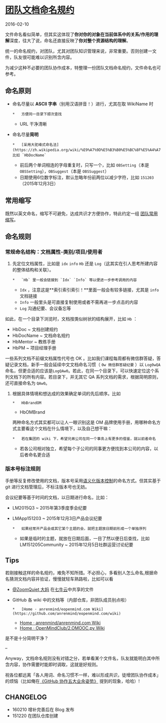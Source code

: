     

# [团队文档命名规约](/community/HbDocName.html "团队文档命名规约")

2016-02-10

文件命名看似简单，但其实这体现了**你对你的对象在当前体系中的关系/作用的理解**深度，往大了说，命名还直接反映了**你对整个资源结构的理解**。

统一的命名规约，对团队，尤其对团队知识管理来说，非常重要。否则创建一文件，队友很可能难以识别所含内容。

为减少这种不必要的团队协作成本，特整理一份团队文档命名规约，文件命名也可参考。

## 命名原则

*   命名尽量以 **ASCII 字串**（别用汉语拼音！）进行，尤其在取 WikiName 时

        *   方便同一目录下顺次查找
    *   URL 干净清晰
*   命名尽量**简明**

        *   [采用大驼峰式命名法](https://zh.wikipedia.org/wiki/%E9%A7%9D%E5%B3%B0%E5%BC%8F%E5%A4%A7%E5%B0%8F%E5%AF%AB)，比如 `HbDocName`
    *   前后两个单词相连的字母重复时，只写一个，比如 `OBSetting`（本是 `OBSSetting`），`OBSuggest`（本是 `OBSSuggest`）
    *   日期使用6位数字标注，默认忽略年份前两位以减少字符，比如 `151203`（2015年12月3日）

## 常用缩写

既然以英文命名，缩写不可避免，达成共识才方便协作，特此约定一组 [团队常用缩写](https://github.com/OpenMindClub/Share/wiki/HbShortRule)。

## 命名规则

### 常规命名结构：文档属性-类别/项目/使用者

1.  先定位文档属性，比如是 `idx` `info` `Hb` 还是 `Log`（这其实在引人思考所建内容的整体结构和关联）。

        *   `Hb` 里一般会链接到 `Idx` `Info` 等以便进一步参考调用的内容
    *   `Idx` ，注意这是**索引索引索引！**里面一般会有较多链接，尤其是 `info` 文档链接
    *   `Info` 一般里头是可直接复制使用或者不需再进一步点击的内容
    *   `Log` 沟通纪要、会议备忘等

如此，在一个目录下浏览时，文档按类似树状的结构展开，比如 `Hb` ：

*   HbDoc ~ 文档创建规约
*   HbDocName ~ 文档命名规约
*   HbMentor ~ 教练手册
*   HbPM ~ 项目经理手册

一些系列文档不前缀文档属性代号也 OK 。比如我们课程每周都有微信群答疑，答疑记录文档，新手一般会延续中文文档命名习惯（ `0w 微信群答疑纪要` ）以 `Log0wQA`命名，但更合适的应该是`LogQAw0`。若此，在同一个目录下，可以快速定位这个系列文档下的所有内容。若目录下，并无其它 QA 系列文档的需求，根据简明原则，还可直接命名为 `QAw0`。

1.  根据具体情境和想达成的效果确定单词的先后顺序。比如

        *   HbBrandOM
    *   HbOMBrand

    两种命名方式其实都可以让人一眼识别这是 OM 品牌使用手册，用哪种命名方式主要看这个文档在什么情境下，以及自己想干嘛：

        *   若在集团的 wiki 下，希望兄弟公司在同一个事务上有更多的借鉴，就以前者命名
    *   若各公司相对独立，希望每个子公司的同事更方便找到本公司的内容，以后者命名更合适

### 版本号标注规则

手册等反复修改使用的文档，版本号采用[语义化版本控制](http://semver.org/lang/zh-CN/)的命名方式。但其实基于 git 进行文档管理后，不标注版本号也无妨。

会议纪要等基于时间的文档，以日期进行命名，比如：

*   LM2015Q3 ~ 2015年第3季度季会纪要
*   LMApp151203 ~ 2015年12月3日产品会议纪要

        *   如果经常开产品会或其它某个主题的会，就把主题放日期前形成一个单独序列
    *   如果是临时的主题，就放在日期后面，一目了然以便日后查找，比如 LM151205Community ~ 2015年12月5日社群运营讨论纪要

## Tips

若刚接触这样的命名规约，难免不知所措。不必担心，多看别人怎么命名,根据命名猜测文档内容并验证，慢慢就轻车熟路啦，比如可以看

*   [@ZoomQuiet 大妈](http://zoomquiet.io/) 在[七牛云](http://openmindclub.qiniudn.com/)中共享的文件
*   GitHub 各 wiki 中的文档等（内部仓库，非团队成员别点啦）

        *   [Home · anrenmind/eopenmind.com Wiki](https://github.com/anrenmind/eopenmind.com/wiki)
    *   [Home · anrenmind/anrenmind.com Wiki](https://github.com/anrenmind/anrenmind.com/wiki)
    *   [Home · OpenMindClub/2.OMOOC.py Wiki](https://github.com/OpenMindClub/2.OMOOC.py/wiki)

是不是十分简明干净？

–

Anyway，文档命名规则没有对错之分，若单看某个文件名，队友就能明白其中所含内容，协作需要时能即时调取，这就是好规则。

祝各位都远离「各人用词、命名习惯不一样，难以形成共识，徒增团队协作成本」的烦恼（比如俺在[《GitHub 协作五大业余姿势》](http://ishanshan.top/community/HbGitHubCooperate.html) 提到的现象，哈哈）!

## CHANGELOG

*   160210 增补完善后在 Blog 发布
*   151220 在团队仓库创建
